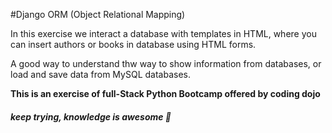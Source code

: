 #Django ORM (Object Relational Mapping)

In this exercise we interact a database with templates in HTML, where you can insert authors or books in database using HTML forms.

A good way to understand thw way to show information from databases, or load and save data from MySQL databases.

**This is an exercise of full-Stack Python Bootcamp offered by coding dojo**
##### *keep trying, knowledge is awesome*  :facepunch:
